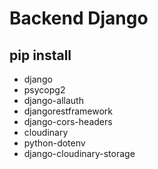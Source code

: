 # Backend Django
## pip install
>
  - django
  - psycopg2
  - django-allauth
  - djangorestframework
  - django-cors-headers
  - cloudinary
  - python-dotenv
  - django-cloudinary-storage